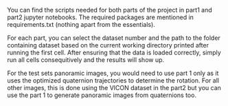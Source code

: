 You can find the scripts needed for both parts of the project in part1 and part2 jupyter notebooks. The required packages are mentioned in requirements.txt (nothing apart from the essentials). 

For each part, you can select the dataset number and the path to the folder containing dataset based on the current working directory printed after running the first cell. After ensuring that the data is loaded correctly, simply run all cells consequitively and the results will show up.

For the test sets panoramic images, you would need to use part 1 only as it uses the optimized quaternion trajectories to determine the rotation. For all other images, this is done using the VICON dataset in the part2 but you can use the part 1 to generate panoramic images from quaternions too.